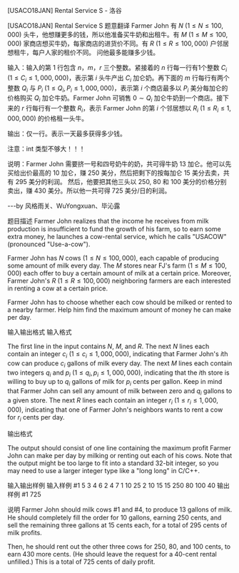 



[USACO18JAN] Rental Service S - 洛谷














[USACO18JAN] Rental Service S
题意翻译
Farmer John 有 $N$ ($1 \leq N \leq 100,000$) 头牛，他想赚更多的钱，所以他准备买牛奶和出租牛。有 $M$ ($1 \leq M \leq 100,000$) 家商店想买牛奶，每家商店的进货价不同。有 $R$ ($1 \leq R \leq 100,000$) 户邻居想租牛，每户人家的租价不同。 问他最多能赚多少钱。

输入：输入的第 $1$ 行包含 $n$，$m$，$r$ 三个整数。紧接着的 $n$ 行每一行有1个整数 $C_i$ ($1 \leq C_i \leq 1,000,000$)，表示第 $i$ 头牛产出 $C_i$ 加仑奶。再下面的 $m$ 行每行有两个整数 $Q_i$ 与 $P_i$ ($1 \leq Q_i, P_i \leq 1,000,000$)，表示第 $i$ 个商店最多以 $P_i$ 美分每加仑的价格购买 $Q_i$ 加仑牛奶。Farmer John 可销售 $0 \sim Q_i$ 加仑牛奶到一个商店。接下来的 $r$ 行每行有一个整数 $R_i$，表示 Farmer John 的第 $i$ 个邻居想以 $R_i$ ($1 \leq R_i \leq 1,000,000$) 的价格租一头牛。

输出：仅一行。表示一天最多获得多少钱。

注意：int 类型不够大！！！

说明：Farmer John 需要挤一号和四号奶牛的奶，共可得牛奶 $13$ 加仑。他可以先买给出价最高的 $10$ 加仑，赚 $250$ 美分，然后把剩下的按每加仑 $15$ 美分去卖，共有 $295$ 美分的利润。 然后，他要把其他三头以 $250$, $80$ 和 $100$ 美分的价格分别卖出，赚 $430$ 美分。所以他一共可得 $725$ 美分/日的利润。

---by 风格雨关、WuYongxuan、毕沁露

题目描述
Farmer John realizes that the income he receives from milk production is insufficient to fund the growth of his farm, so to earn some extra money, he launches a cow-rental service, which he calls "USACOW" (pronounced "Use-a-cow").

Farmer John has $N$ cows ($1 \leq N \leq 100,000$), each capable of producing some amount of milk every day. The $M$ stores near FJ's farm ($1 \leq M \leq 100,000$) each offer to buy a certain amount of milk at a certain price. Moreover, Farmer John's $R$ ($1 \leq R \leq 100,000$) neighboring farmers are each interested in renting a cow at a certain price.


Farmer John has to choose whether each cow should be milked or rented to a nearby farmer. Help him find the maximum amount of money he can make per day.

输入输出格式
输入格式

The first line in the input contains $N$, $M$, and $R$. The next $N$ lines each contain an integer $c_i$ ($1 \leq c_i \leq 1,000,000$), indicating that Farmer John's $i$th cow can produce $c_i$ gallons of milk every day. The next $M$ lines each contain two integers $q_i$ and $p_i$ ($1 \leq q_i, p_i \leq 1,000,000$), indicating that the $i$th store is willing to buy up to $q_i$ gallons of milk for $p_i$ cents per gallon. Keep in mind that Farmer John can sell any amount of milk between zero and $q_i$ gallons to a given store. The next $R$ lines each contain an integer $r_i$ ($1 \leq r_i \leq 1,000,000$), indicating that one of Farmer John's neighbors wants to rent a cow for $r_i$ cents per day.

输出格式

The output should consist of one line containing the maximum profit Farmer John can make per day by milking or renting out each of his cows. Note that the output might be too large to fit into a standard 32-bit integer, so you may need to use a larger integer type like a "long long" in C/C++.

输入输出样例
输入样例 #1
5 3 4
6
2
4
7
1
10 25
2 10
15 15
250
80
100
40
输出样例 #1
725

说明
Farmer John should milk cows #1 and #4, to produce 13 gallons of milk. He should completely fill the order for 10 gallons, earning 250 cents, and sell the remaining three gallons at 15 cents each, for a total of 295 cents of milk profits.


Then, he should rent out the other three cows for 250, 80, and 100 cents, to earn 430 more cents. (He should leave the request for a 40-cent rental unfilled.) This is a total of 725 cents of daily profit.







